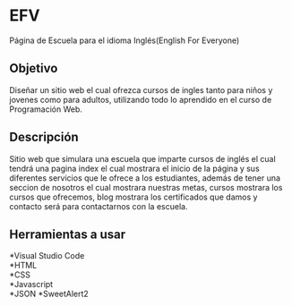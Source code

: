 EFV
============

Página de Escuela para el idioma Inglés(English For Everyone)

Objetivo
-------
Diseñar un sitio web el cual ofrezca cursos de ingles tanto para niños y jovenes como para adultos, utilizando todo lo aprendido en el curso de Programación Web.


Descripción
------------
Sitio web que simulara una escuela que imparte cursos de inglés el cual tendrá una pagina index el cual mostrara el inicio de la página y sus diferentes servicios que le ofrece a los estudiantes, además de tener una seccion de nosotros el cual mostrara nuestras metas, cursos mostrara los cursos que ofrecemos, blog mostrara los certificados que damos y contacto será para contactarnos con la escuela.





Herramientas a usar
----------
*Visual Studio Code  
*HTML  
*CSS   
*Javascript  
*JSON
*SweetAlert2  

